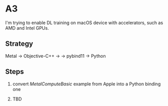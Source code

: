 # A3

I'm trying to enable DL training on macOS device with accelerators, such as AMD and Intel GPUs.

## Strategy

Metal -> Objective-C++ -> -> pybind11 -> Python

## Steps

1. convert *MetalComputeBasic* example from Apple into a Python binding one

2. TBD
